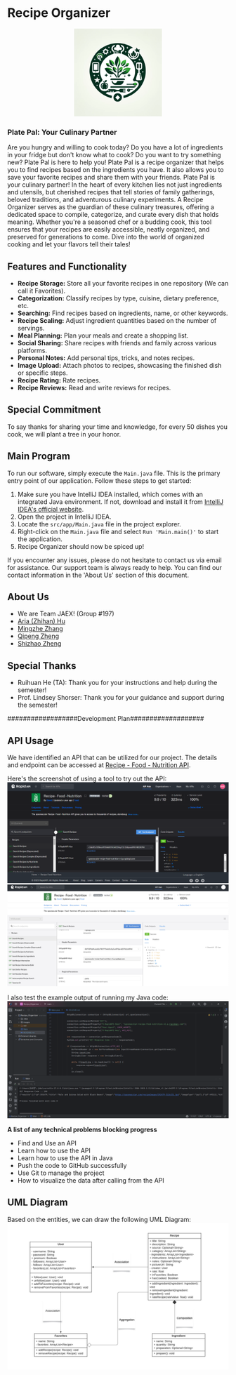 # Recipe Organizer

<p align="center">
<img src="images/platePal-logo-for-display.png" width="200" height="200" alt="Logo">
</p>

### Plate Pal: Your Culinary Partner

Are you hungry and willing to cook today? Do you have a lot of ingredients in your fridge but don't know what to cook? Do you want to try something new? Plate Pal is here to help you! Plate Pal is a recipe organizer that helps you to find recipes based on the ingredients you have. It also allows you to save your favorite recipes and share them with your friends. Plate Pal is your culinary partner! In the heart of every kitchen lies not just ingredients and utensils, but cherished recipes that tell stories of family gatherings, beloved traditions, and adventurous culinary experiments. A Recipe Organizer serves as the guardian of these culinary treasures, offering a dedicated space to compile, categorize, and curate every dish that holds meaning. Whether you're a seasoned chef or a budding cook, this tool ensures that your recipes are easily accessible, neatly organized, and preserved for generations to come. Dive into the world of organized cooking and let your flavors tell their tales!

## Features and Functionality

- **Recipe Storage:** Store all your favorite recipes in one repository (We can call it Favorites).
- **Categorization:** Classify recipes by type, cuisine, dietary preference, etc.
- **Searching:** Find recipes based on ingredients, name, or other keywords.
- **Recipe Scaling:** Adjust ingredient quantities based on the number of servings.
- **Meal Planning:** Plan your meals and create a shopping list.
- **Social Sharing:** Share recipes with friends and family across various platforms.
- **Personal Notes:** Add personal tips, tricks, and notes recipes.
- **Image Upload:** Attach photos to recipes, showcasing the finished dish or specific steps.
- **Recipe Rating:** Rate recipes.
- **Recipe Reviews:** Read and write reviews for recipes.

## Special Commitment

To say thanks for sharing your time and knowledge, for every 50 dishes you cook, we will plant a tree in your honor.

## Main Program

To run our software, simply execute the `Main.java` file. This is the primary entry point of our application. Follow these steps to get started:

1. Make sure you have IntelliJ IDEA installed, which comes with an integrated Java environment. If not, download and install it from [IntelliJ IDEA's official website](https://www.jetbrains.com/idea/download/).
2. Open the project in IntelliJ IDEA.
3. Locate the `src/app/Main.java` file in the project explorer.
4. Right-click on the `Main.java` file and select `Run 'Main.main()'` to start the application.
5. Recipe Organizer should now be spiced up!

If you encounter any issues, please do not hesitate to contact us via email for assistance. Our support team is always ready to help. You can find our contact information in the 'About Us' section of this document.

## About Us

- We are Team JAEX! (Group #197)
- [Aria (Zhihan) Hu](mailto:aria.hu@mail.utoronto.ca)
- [Mingzhe Zhang](mailto:mzhe.zhang@mail.utoronto.ca)
- [Qipeng Zheng](mailto:jamesqp.zheng@mail.utoronto.ca)
- [Shizhao Zheng](mailto:shizhao.zheng@mail.utoronto.ca)

## Special Thanks

- Ruihuan He (TA): Thank you for your instructions and help during the semester!
- Prof. Lindsey Shorser: Thank you for your guidance and support during the semester!


##################Development Plan###################


## API Usage

We have identified an API that can be utilized for our project. The details and endpoint can be accessed at [Recipe - Food - Nutrition API](https://spoonacular-recipe-food-nutrition-v1.p.rapidapi.com/recipes/complexSearch).

Here's the screenshot of using a tool to try out the API: ![API Tryout](images/API_Tryout.png)![API TRY](images/API_TRY.png)

I also test the example output of running my Java code: ![Java Call Tryout](images/Java_Call_Tryout.png)



**A list of any technical problems blocking progress**

- Find and Use an API
- Learn how to use the API
- Learn how to use the API in Java
- Push the code   to GitHub successfully
- Use Git to manage the project
- How to visualize the data after calling from the API

## UML Diagram
Based on the entities, we can draw the following UML Diagram: ![UML Diagram](images/UML_Diagram_not_transparent.jpg)




[//]: # (Week of 10/23 Plan:)

[//]: # (Implement the usercase: create_recipe)

[//]: # (controller:Shizhao,Qipeng)

[//]: # (presenter: Mingzhe, Aria)

[//]: # (interactor: Aria, Shizhao,)

[//]: # (data_access_object:Shizhao, Aria, Qiepng, Mingzhe)

[//]: # (Design a low-fidelity UI design: Aria, Shizhao)


